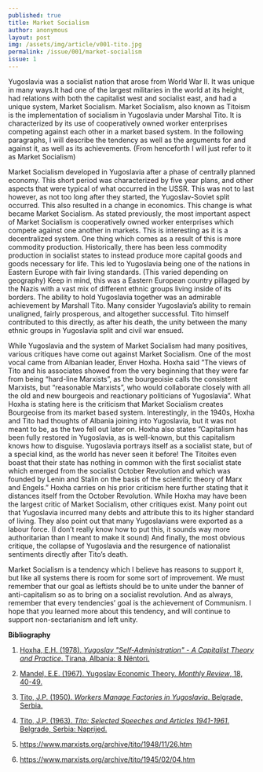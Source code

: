 ```yaml
---
published: true
title: Market Socialism
author: anonymous
layout: post
img: /assets/img/article/v001-tito.jpg
permalink: /issue/001/market-socialism
issue: 1
---
```


Yugoslavia was a socialist nation that arose from World War II. It was unique in many ways.It had one of the largest militaries in the world at its height, had relations with both the capitalist west and socialist east, and had a unique system, Market Socialism. Market Socialism, also known as Titoism is the implementation of socialism in Yugoslavia under Marshal Tito.  It is characterized by its use of cooperatively owned worker enterprises competing against each other in a market based system. In the following paragraphs, I will describe the tendency as well as the arguments for and against it, as well as its achievements. (From henceforth I will just refer to it as Market Socialism)

Market Socialism developed in Yugoslavia after a phase of centrally planned economy. This short period was characterized by five year plans, and other aspects that were typical of what occurred in the USSR. This was not to last however, as not too long after they started, the Yugoslav-Soviet split occurred. This also resulted in a change in economics. This change is what became Market Socialism. As stated previously, the most important aspect of Market Socialism is cooperatively owned worker enterprises which compete against one another in markets. This is interesting as it is a decentralized system. One thing which comes as a result of this is more commodity production. Historically, there has been less commodity production in socialist states to instead produce more capital goods and goods necessary for life. This led to Yugoslavia being one of the nations in Eastern Europe with fair  living standards. (This varied depending on geography) Keep in mind, this was a Eastern European country pillaged by the Nazis with a vast mix of different ethnic groups living inside of its borders. The ability to hold Yugoslavia together was an admirable achievement by Marshall Tito. Many consider Yugoslavia’s ability to remain unaligned, fairly prosperous, and altogether successful. Tito himself contributed to this directly, as after his death, the unity between the many ethnic groups in Yugoslavia split and civil war ensued.

While Yugoslavia and the system of Market Socialism had many positives, various critiques have come out against Market Socialism. One of the most vocal came from Albanian leader, Enver Hoxha. Hoxha said ”The views of Tito and his associates showed from the very beginning that they were far from being “hard-line Marxists”, as the bourgeoisie calls the consistent Marxists, but “reasonable Marxists”, who would collaborate closely with all the old and new bourgeois and reactionary politicians of Yugoslavia”. What Hoxha is stating here is the criticism that Market Socialism creates Bourgeoise from its market based system. Interestingly, in the 1940s, Hoxha and Tito had thoughts of Albania joining into Yugoslavia, but it was not meant to be, as the two fell out later on. Hoxha also states ”Capitalism has been fully restored in Yugoslavia, as is well-known, but this capitalism knows how to disguise. Yugoslavia portrays itself as a socialist state, but of a special kind, as the world has never seen it before! The Titoites even boast that their state has nothing in common with the first socialist state which emerged from the socialist October Revolution and which was founded by Lenin and Stalin on the basis of the scientific theory of Marx and Engels.” Hoxha carries on his prior criticism here further stating that it distances itself from the October Revolution. While Hoxha may have been the largest critic of Market Socialism, other critiques exist. Many point out that Yugoslavia incurred many debts and attribute this to its higher standard of living. They also point out that many Yugoslavians were exported as a labour force. (I don’t really know how to put this, it sounds way more authoritarian than I meant to make it sound) And finally, the most obvious critique, the collapse of Yugoslavia and the resurgence of nationalist sentiments directly after Tito’s death.

Market Socialism is a tendency which I believe has reasons to support it, but like all systems there is room for some sort of improvement. We must remember that our goal as leftists should be to unite under the banner of anti-capitalism so as to bring on a socialist revolution. And as always, remember that every tendencies’ goal is the achievement of Communism. I hope that you learned more about this tendency, and will continue to support non-sectarianism and left unity.

**Bibliography**

1. [Hoxha, E.H. (1978). _Yugoslav "Self-Administration" - A Capitalist Theory and Practice_. Tirana, Albania: 8 Nëntori.](https://www.marxists.org/reference/archive/hoxha/works/ebooks/yugoslav_selfadministration_a_capitalist_theory_and_practice.pdf)

2. [Mandel, E.E. (1967). Yugoslav Economic Theory. _Monthly Review_, 18, 40-49.](http://www.ernestmandel.org/en/works/txt/1967/yugoslav_economic_theory.htm)

3. [Tito, J.P. (1950). _Workers Manage Factories in Yugoslavia_. Belgrade, Serbia.](https://www.marxists.org/archive/tito/1950/06/26.htm)

4. [Tito, J.P. (1963). _Tito: Selected Speeches and Articles 1941-1961_. Belgrade, Serbia: Naprijed.](https://www.marxists.org/archive/tito/1959/04/19.htm)

5. https://www.marxists.org/archive/tito/1948/11/26.htm

6. https://www.marxists.org/archive/tito/1945/02/04.htm
